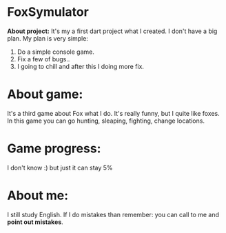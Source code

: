 # FoxSymulator
**About project:**
It's my a first dart project what I created. I don't have a big plan.
My plan is very simple:
1. Do a simple console game. 
2. Fix a few of bugs..
3. I going to chill and after this I doing more fix.

# About game:
It's a third game about Fox what I do. It's really funny, but I quite like foxes. In this game you can go hunting, sleaping, fighting, change locations. 

# Game progress:
I don't know :) but just it can stay 5%

# About me:
I still study English. If I do mistakes than remember: you can call to me and **point out mistakes**.